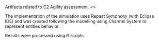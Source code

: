 Artifacts related to C2 Agility assessment. <<UNDER CONSTRUCTION>>

The  implementation of the simulation uses Repast Symphony (with Eclipse IDE) and was created following the modelling using Channel System to represent entities behavior.

Results were processed using R scripts.


